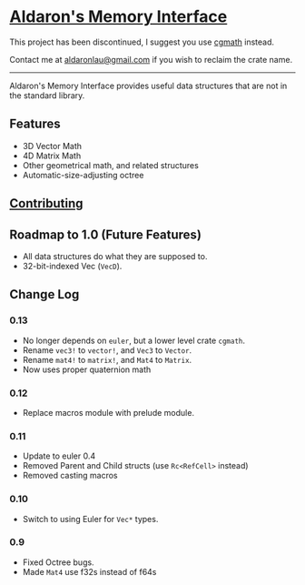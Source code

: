 # [Aldaron's Memory Interface](https://crates.io/crates/ami)
This project has been discontinued, I suggest you use [cgmath](https://crates.io/crates/cgmath) instead.

Contact me at aldaronlau@gmail.com if you wish to reclaim the crate name.

-----

Aldaron's Memory Interface provides useful data structures that are not in the
standard library.

## Features
* 3D Vector Math
* 4D Matrix Math
* Other geometrical math, and related structures
* Automatic-size-adjusting octree

## [Contributing](http://plopgrizzly.com/contributing/en#contributing)

## Roadmap to 1.0 (Future Features)
* All data structures do what they are supposed to.
* 32-bit-indexed Vec (`VecD`).

## Change Log
### 0.13
* No longer depends on `euler`, but a lower level crate `cgmath`.
* Rename `vec3!` to `vector!`, and `Vec3` to `Vector`.
* Rename `mat4!` to `matrix!`, and `Mat4` to `Matrix`.
* Now uses proper quaternion math

### 0.12
* Replace macros module with prelude module.

### 0.11
* Update to euler 0.4
* Removed Parent and Child structs (use `Rc<RefCell>` instead)
* Removed casting macros

### 0.10
* Switch to using Euler for `Vec*` types.

### 0.9
* Fixed Octree bugs.
* Made `Mat4` use f32s instead of f64s
